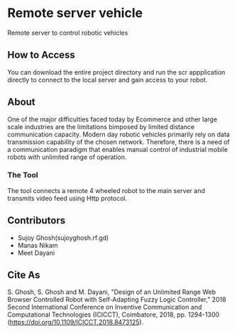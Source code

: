 # Remote server vehicle
 Remote server to control robotic vehicles

## How to Access

You can download the entire project directory and run the scr appplication directly to connect to the local server and gain access to your robot.

## About

One of the major difficulties faced today by Ecommerce and other large scale industries are the limitations bimposed by limited distance communication capacity. Modern day robotic vehicles primarily rely on data transmission capability of the chosen network. Therefore, there is a need of a communication paradigm that enables manual control of industrial mobile robots with unlimited range of operation.

### The Tool

The tool connects a remote 4 wheeled robot to the main server and transmits video feed using Http protocol. 

## Contributors

* Sujoy Ghosh(sujoyghosh.rf.gd)
* Manas Nikam
* Meet Dayani

## Cite As

S. Ghosh, S. Ghosh and M. Dayani, "Design of an Unlimited Range Web Browser Controlled Robot with Self-Adapting Fuzzy Logic Controller," 2018 Second International Conference on Inventive Communication and Computational Technologies (ICICCT), Coimbatore, 2018, pp. 1294-1300 (https://doi.org/10.1109/ICICCT.2018.8473125). 
